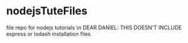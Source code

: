 # nodejsTuteFiles
file repo for nodejs tutorials
\n
DEAR DANIEL: THIS DOESN'T INCLUDE express or lodash installation files
